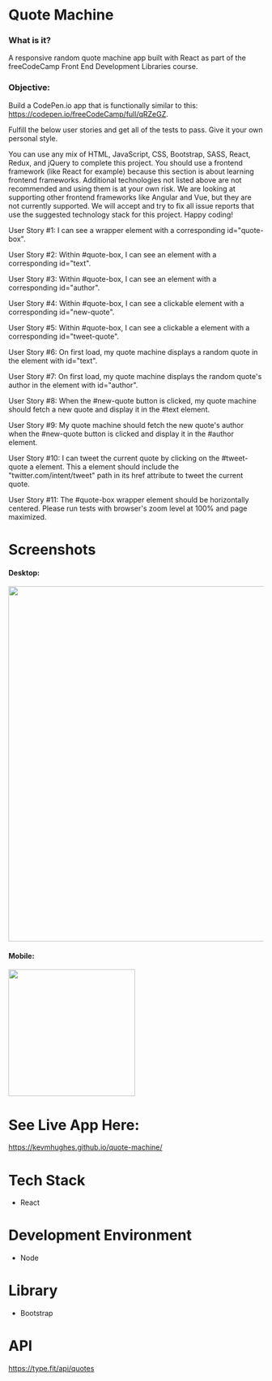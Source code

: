 # Quote Machine

### What is it?
A responsive random quote machine app built with React as part of the freeCodeCamp Front End Development Libraries course.

### Objective:
Build a CodePen.io app that is functionally similar to this: https://codepen.io/freeCodeCamp/full/qRZeGZ.

Fulfill the below user stories and get all of the tests to pass. Give it your own personal style.

You can use any mix of HTML, JavaScript, CSS, Bootstrap, SASS, React, Redux, and jQuery to complete this project. You should use a frontend framework (like React for example) because this section is about learning frontend frameworks. Additional technologies not listed above are not recommended and using them is at your own risk. We are looking at supporting other frontend frameworks like Angular and Vue, but they are not currently supported. We will accept and try to fix all issue reports that use the suggested technology stack for this project. Happy coding!

User Story #1: I can see a wrapper element with a corresponding id="quote-box".

User Story #2: Within #quote-box, I can see an element with a corresponding id="text".

User Story #3: Within #quote-box, I can see an element with a corresponding id="author".

User Story #4: Within #quote-box, I can see a clickable element with a corresponding id="new-quote".

User Story #5: Within #quote-box, I can see a clickable a element with a corresponding id="tweet-quote".

User Story #6: On first load, my quote machine displays a random quote in the element with id="text".

User Story #7: On first load, my quote machine displays the random quote's author in the element with id="author".

User Story #8: When the #new-quote button is clicked, my quote machine should fetch a new quote and display it in the #text element.

User Story #9: My quote machine should fetch the new quote's author when the #new-quote button is clicked and display it in the #author element.

User Story #10: I can tweet the current quote by clicking on the #tweet-quote a element. This a element should include the "twitter.com/intent/tweet" path in its href attribute to tweet the current quote.

User Story #11: The #quote-box wrapper element should be horizontally centered. Please run tests with browser's zoom level at 100% and page maximized.

# Screenshots 
#### Desktop: 
<img src="https://user-images.githubusercontent.com/48656356/121095283-5958c380-c7f0-11eb-8551-7538957180e3.png" width="700">

#### Mobile:
<img src="https://user-images.githubusercontent.com/48656356/121095305-65dd1c00-c7f0-11eb-867f-e66a9956e4b8.png" width="250">
                                                                                                                            

# See Live App Here:
https://kevmhughes.github.io/quote-machine/


# Tech Stack
* React 

# Development Environment
* Node

# Library
* Bootstrap

# API
https://type.fit/api/quotes
